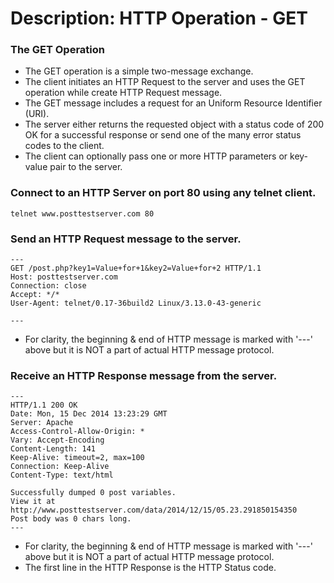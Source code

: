 # Description: HTTP Operation - GET

### The GET Operation
- The GET operation is a simple two-message exchange.
- The client initiates an HTTP Request to the server and uses the GET operation while create HTTP Request message.
- The GET message includes a request for an Uniform Resource Identifier (URI).
- The server either returns the requested object with a status code of 200 OK for a successful response or send one
  of the many error status codes to the client.
- The client can optionally pass one or more HTTP parameters or key-value pair to the server.

### Connect to an HTTP Server on port 80 using any telnet client.
```
telnet www.posttestserver.com 80
```

### Send an HTTP Request message to the server.
```
---
GET /post.php?key1=Value+for+1&key2=Value+for+2 HTTP/1.1
Host: posttestserver.com
Connection: close
Accept: */*
User-Agent: telnet/0.17-36build2 Linux/3.13.0-43-generic

---
```
- For clarity, the beginning & end of HTTP message is marked with '---' above but it is NOT a part of actual HTTP message protocol.

### Receive an HTTP Response message from the server.
```
---
HTTP/1.1 200 OK
Date: Mon, 15 Dec 2014 13:23:29 GMT
Server: Apache
Access-Control-Allow-Origin: *
Vary: Accept-Encoding
Content-Length: 141
Keep-Alive: timeout=2, max=100
Connection: Keep-Alive
Content-Type: text/html

Successfully dumped 0 post variables.
View it at http://www.posttestserver.com/data/2014/12/15/05.23.291850154350
Post body was 0 chars long.
---
```
- For clarity, the beginning & end of HTTP message is marked with '---' above but it is NOT a part of actual HTTP message protocol.
- The first line in the HTTP Response is the HTTP Status code.

